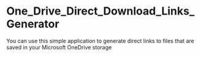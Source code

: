 # One_Drive_Direct_Download_Links_Generator
You can use this simple application to generate direct links to files  that are saved in your Microsoft OneDrive storage
